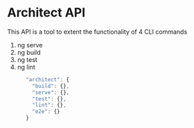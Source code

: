 # Architect API

This API is a tool to extent the functionality of 4 CLI commands

1. ng serve
2. ng build
3. ng test
4. ng lint

```javascript
      "architect": {
        "build": {},
        "serve": {},
        "test": {},
        "lint": {},
        "e2e": {}
      }
```



